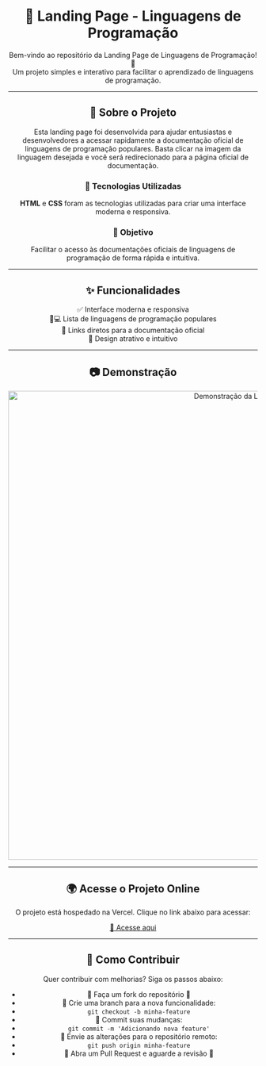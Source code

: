 <h1 align="center">🚀 Landing Page - Linguagens de Programação</h1>

<p align="center">
  Bem-vindo ao repositório da Landing Page de Linguagens de Programação! 🎉<br>
  Um projeto simples e interativo para facilitar o aprendizado de linguagens de programação.
</p>

---

<h2 align="center">📌 Sobre o Projeto</h2>

<p align="center">
  Esta landing page foi desenvolvida para ajudar entusiastas e desenvolvedores a acessar rapidamente a documentação oficial de linguagens de programação populares. Basta clicar na imagem da linguagem desejada e você será redirecionado para a página oficial de documentação.
</p>

<h3 align="center">🔧 Tecnologias Utilizadas</h3>
<p align="center">
  <strong>HTML</strong> e <strong>CSS</strong> foram as tecnologias utilizadas para criar uma interface moderna e responsiva.
</p>

<h3 align="center">🎯 Objetivo</h3>
<p align="center">
  Facilitar o acesso às documentações oficiais de linguagens de programação de forma rápida e intuitiva.
</p>

---

<h2 align="center">✨ Funcionalidades</h2>

<ul align="center" style="list-style: none; padding: 0;">
  <li>✅ Interface moderna e responsiva</li>
  <li>📱💻 Lista de linguagens de programação populares</li>
  <li>🔗 Links diretos para a documentação oficial</li>
  <li>🎨 Design atrativo e intuitivo</li>
</ul>

---

<h2 align="center">📷 Demonstração</h2>

<p align="center">
  <img width="946" alt="Demonstração da Landing Page" src="https://github.com/user-attachments/assets/fc035e06-7bc1-4758-8763-656286d8d5c5" />
</p>

---

<h2 align="center">🌍 Acesse o Projeto Online</h2>

<p align="center">
  O projeto está hospedado na Vercel. Clique no link abaixo para acessar:
</p>

<p align="center">
  <a href="https://learn-code-pied.vercel.app/" target="_blank" rel="noopener noreferrer">
    🔗 Acesse aqui
  </a>
</p>

---

<h2 align="center">📜 Como Contribuir</h2>

<p align="center">
  Quer contribuir com melhorias? Siga os passos abaixo:
</p>

<ul align="center">
  <li>🔹 Faça um fork do repositório 🍴</li>
  <li>🔹 Crie uma branch para a nova funcionalidade:</li>
  <li><code>git checkout -b minha-feature</code></li>
  <li>🔹 Commit suas mudanças:</li>
  <li><code>git commit -m 'Adicionando nova feature'</code></li>
  <li>🔹 Envie as alterações para o repositório remoto:</li>
  <li><code>git push origin minha-feature</code></li>
  <li>🔹 Abra um Pull Request e aguarde a revisão 🚀</li>
</ul>

